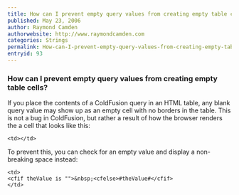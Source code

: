 ```yaml
---
title: How can I prevent empty query values from creating empty table cells?
published: May 23, 2006
author: Raymond Camden
authorwebsite: http://www.raymondcamden.com
categories: Strings
permalink: How-can-I-prevent-empty-query-values-from-creating-empty-table-cells.html
entryid: 93
---
```


<h3>How can I prevent empty query values from creating empty table cells?</h3>

<p>
If you place the contents of a ColdFusion query in an HTML table, any blank query value may show up as an empty cell with no borders in the table. This is not a bug in ColdFusion, but rather a result of how the browser renders the a cell that looks like this:
</p>

<pre><code class="language-markup">&lt;td&gt;&lt;/td&gt;
</code></pre>

<p>
To prevent this, you can check for an empty value and display a non-breaking space instead:
</p>

<pre><code class="language-markup">&lt;td&gt;
&lt;cfif theValue is &quot;&quot;&gt;&amp;nbsp;&lt;cfelse&gt;#theValue#&lt;/cfif&gt;
&lt;/td&gt;
</code></pre>



